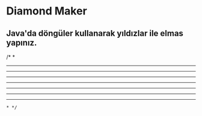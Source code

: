 # Diamond Maker
## Java'da döngüler kullanarak yıldızlar ile elmas yapınız.
/*  *
   ***
  *****
 *******
*********
 *******
  *****
   ***
    * */
